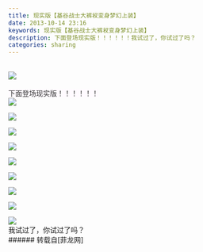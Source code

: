 ```yaml
---
title: 现实版【基谷战士大裤衩变身梦幻上装】
date: 2013-10-14 23:16
keywords: 现实版【基谷战士大裤衩变身梦幻上装】
description: 下面登场现实版！！！！！！我试过了，你试过了吗？
categories: sharing
---
```

<td class="t_f" id="postmessage_64150">

<br/>

<img aid="25990" data-cf-modified-65e6e481d22ce47f09f5bafe-="" file="data/attachment/forum/201310/14/231627xe1j6o3izik6b2j0.jpg.thumb.jpg" id="aimg_25990" inpost="1" onclick="" onmouseover="" src="http://www.flw.ph/data/attachment/forum/201310/14/231627xe1j6o3izik6b2j0.jpg" style="cursor:pointer" zoomfile="data/attachment/forum/201310/14/231627xe1j6o3izik6b2j0.jpg"/>


<br/>
<br/>
<font color="#333333"><font style="background-color:rgb(255, 251, 255)"><font face="tahoma, sans-serif">下面登场现实版！！！！！！</font></font></font><br/>

<img aid="25981" data-cf-modified-65e6e481d22ce47f09f5bafe-="" file="data/attachment/forum/201310/14/231552lm3dx50vm0z5m5ah.jpg.thumb.jpg" id="aimg_25981" inpost="1" onclick="" onmouseover="" src="http://www.flw.ph/data/attachment/forum/201310/14/231552lm3dx50vm0z5m5ah.jpg" style="cursor:pointer" zoomfile="data/attachment/forum/201310/14/231552lm3dx50vm0z5m5ah.jpg"/>


<font color="#333333"><font style="background-color:rgb(255, 251, 255)"></font></font>

<img aid="25982" data-cf-modified-65e6e481d22ce47f09f5bafe-="" file="data/attachment/forum/201310/14/231553r0ztkttlka30iaek.jpg.thumb.jpg" id="aimg_25982" inpost="1" onclick="" onmouseover="" src="http://www.flw.ph/data/attachment/forum/201310/14/231553r0ztkttlka30iaek.jpg" style="cursor:pointer" zoomfile="data/attachment/forum/201310/14/231553r0ztkttlka30iaek.jpg"/>


<font color="#333333"><font style="background-color:rgb(255, 251, 255)"></font></font>

<img aid="25983" data-cf-modified-65e6e481d22ce47f09f5bafe-="" file="data/attachment/forum/201310/14/231553mkd8fac86qj3gzk3.jpg.thumb.jpg" id="aimg_25983" inpost="1" onclick="" onmouseover="" src="http://www.flw.ph/data/attachment/forum/201310/14/231553mkd8fac86qj3gzk3.jpg" style="cursor:pointer" zoomfile="data/attachment/forum/201310/14/231553mkd8fac86qj3gzk3.jpg"/>


<font color="#333333"><font style="background-color:rgb(255, 251, 255)"></font></font>

<img aid="25984" data-cf-modified-65e6e481d22ce47f09f5bafe-="" file="data/attachment/forum/201310/14/231555c1sa0ais4a11v6j4.jpg.thumb.jpg" id="aimg_25984" inpost="1" onclick="" onmouseover="" src="http://www.flw.ph/data/attachment/forum/201310/14/231555c1sa0ais4a11v6j4.jpg" style="cursor:pointer" zoomfile="data/attachment/forum/201310/14/231555c1sa0ais4a11v6j4.jpg"/>


<font color="#333333"><font style="background-color:rgb(255, 251, 255)"></font></font>

<img aid="25985" data-cf-modified-65e6e481d22ce47f09f5bafe-="" file="data/attachment/forum/201310/14/231556hhwf96w6309jssjq.jpg.thumb.jpg" id="aimg_25985" inpost="1" onclick="" onmouseover="" src="http://www.flw.ph/data/attachment/forum/201310/14/231556hhwf96w6309jssjq.jpg" style="cursor:pointer" zoomfile="data/attachment/forum/201310/14/231556hhwf96w6309jssjq.jpg"/>


<font color="#333333"><font style="background-color:rgb(255, 251, 255)"></font></font>

<img aid="25986" data-cf-modified-65e6e481d22ce47f09f5bafe-="" file="data/attachment/forum/201310/14/231556bgz5c5u7ztjb1p7p.jpg.thumb.jpg" id="aimg_25986" inpost="1" onclick="" onmouseover="" src="http://www.flw.ph/data/attachment/forum/201310/14/231556bgz5c5u7ztjb1p7p.jpg" style="cursor:pointer" zoomfile="data/attachment/forum/201310/14/231556bgz5c5u7ztjb1p7p.jpg"/>


<font color="#333333"><font style="background-color:rgb(255, 251, 255)"></font></font>

<img aid="25987" data-cf-modified-65e6e481d22ce47f09f5bafe-="" file="data/attachment/forum/201310/14/231557wdsidz4pnbzsxn3o.jpg.thumb.jpg" id="aimg_25987" inpost="1" onclick="" onmouseover="" src="http://www.flw.ph/data/attachment/forum/201310/14/231557wdsidz4pnbzsxn3o.jpg" style="cursor:pointer" zoomfile="data/attachment/forum/201310/14/231557wdsidz4pnbzsxn3o.jpg"/>


<font color="#333333"><font style="background-color:rgb(255, 251, 255)"></font></font>

<img aid="25988" data-cf-modified-65e6e481d22ce47f09f5bafe-="" file="data/attachment/forum/201310/14/231558tbm4gqbsppu6go6p.jpg.thumb.jpg" id="aimg_25988" inpost="1" onclick="" onmouseover="" src="http://www.flw.ph/data/attachment/forum/201310/14/231558tbm4gqbsppu6go6p.jpg" style="cursor:pointer" zoomfile="data/attachment/forum/201310/14/231558tbm4gqbsppu6go6p.jpg"/>


<font color="#333333"><font style="background-color:rgb(255, 251, 255)"></font></font>

<img aid="25989" data-cf-modified-65e6e481d22ce47f09f5bafe-="" file="data/attachment/forum/201310/14/231600kztq0he0s8dwtebp.jpg.thumb.jpg" id="aimg_25989" inpost="1" onclick="" onmouseover="" src="http://www.flw.ph/data/attachment/forum/201310/14/231600kztq0he0s8dwtebp.jpg" style="cursor:pointer" zoomfile="data/attachment/forum/201310/14/231600kztq0he0s8dwtebp.jpg"/>


<br/>
我试过了，你试过了吗？<br/>
</td>
###### 转载自[菲龙网]